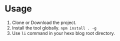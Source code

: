 # Usage

1. Clone or Download the project.
2. Install the tool globally. `npm install . -g`
3. Use `li` command in your hexo blog root directory.